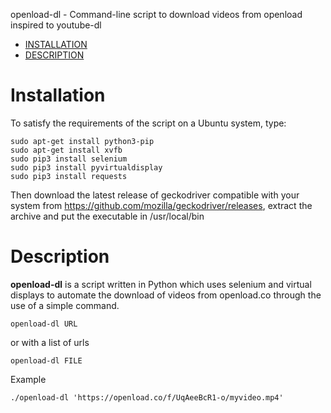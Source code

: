 openload-dl - Command-line script to download videos from openload inspired to youtube-dl


- [INSTALLATION](#installation)
- [DESCRIPTION](#description)


# Installation

To satisfy the requirements of the script on a Ubuntu system, type:

    sudo apt-get install python3-pip
    sudo apt-get install xvfb
    sudo pip3 install selenium
    sudo pip3 install pyvirtualdisplay
    sudo pip3 install requests

Then download the latest release of geckodriver compatible with your system from https://github.com/mozilla/geckodriver/releases, extract the archive and put the executable in /usr/local/bin



# Description
**openload-dl** is a script written in Python which uses selenium and virtual displays to automate the download of videos from openload.co through the use of a simple command.

    openload-dl URL

or with a list of urls

    openload-dl FILE

Example

    ./openload-dl 'https://openload.co/f/UqAeeBcR1-o/myvideo.mp4'
